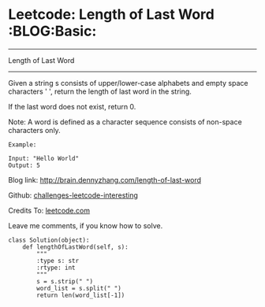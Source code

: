 # Leetcode: Length of Last Word     :BLOG:Basic:


---

Length of Last Word  

---

Given a string s consists of upper/lower-case alphabets and empty space characters ' ', return the length of last word in the string.  

If the last word does not exist, return 0.  

Note: A word is defined as a character sequence consists of non-space characters only.  

    Example:
    
    Input: "Hello World"
    Output: 5

Blog link: <http://brain.dennyzhang.com/length-of-last-word>  

Github: [challenges-leetcode-interesting](https://github.com/DennyZhang/challenges-leetcode-interesting/tree/master/length-of-last-word)  

Credits To: [leetcode.com](https://leetcode.com/problems/length-of-last-word/description)  

Leave me comments, if you know how to solve.  

    class Solution(object):
        def lengthOfLastWord(self, s):
            """
            :type s: str
            :rtype: int
            """
            s = s.strip(" ")
            word_list = s.split(" ")
            return len(word_list[-1])